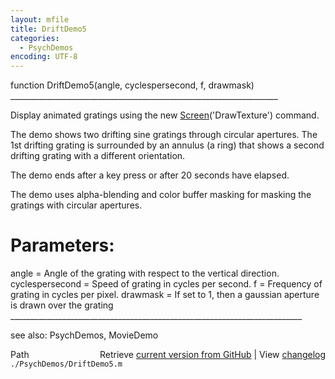 ```yaml
---
layout: mfile
title: DriftDemo5
categories:
  - PsychDemos
encoding: UTF-8
---
```


function DriftDemo5\(angle, cyclespersecond, f, drawmask\)
\_\_\_\_\_\_\_\_\_\_\_\_\_\_\_\_\_\_\_\_\_\_\_\_\_\_\_\_\_\_\_\_\_\_\_\_\_\_\_\_\_\_\_\_\_\_\_\_\_\_\_\_\_\_\_\_\_\_\_\_\_\_\_\_\_\_\_

Display animated gratings using the new [Screen](/docs/Screen)\('DrawTexture'\) command.

The demo shows two drifting sine gratings through circular apertures. The
1st drifting grating is surrounded by an annulus \(a ring\) that shows a
second drifting grating with a different orientation.

The demo ends after a key press or after 20 seconds have elapsed.

The demo uses alpha-blending and color buffer masking for masking the
gratings with circular apertures.

# Parameters:

angle = Angle of the grating with respect to the vertical direction.
cyclespersecond = Speed of grating in cycles per second. f = Frequency of
grating in cycles per pixel.
drawmask = If set to 1, then a gaussian aperture is drawn over the grating
\_\_\_\_\_\_\_\_\_\_\_\_\_\_\_\_\_\_\_\_\_\_\_\_\_\_\_\_\_\_\_\_\_\_\_\_\_\_\_\_\_\_\_\_\_\_\_\_\_\_\_\_\_\_\_\_\_\_\_\_\_\_\_\_\_\_\_\_\_\_\_\_\_

see also: PsychDemos, MovieDemo


<div class="code_header" style="text-align:right;">
  <span style="float:left;">Path&nbsp;&nbsp;</span> <span class="counter">Retrieve <a href=
  "https://raw.github.com/Psychtoolbox-3/Psychtoolbox-3/beta/./PsychDemos/DriftDemo5.m">current version from GitHub</a> | View <a href=
  "https://github.com/Psychtoolbox-3/Psychtoolbox-3/commits/beta/./PsychDemos/DriftDemo5.m">changelog</a></span>
</div>
<div class="code">
  <code>./PsychDemos/DriftDemo5.m</code>
</div>
